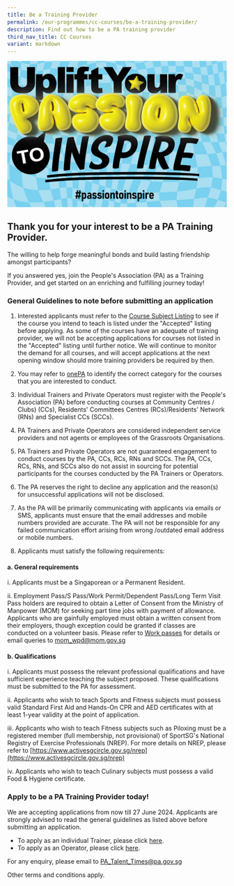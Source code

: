 ```yaml
---
title: Be a Training Provider
permalink: /our-programmes/cc-courses/be-a-training-provider/
description: Find out how to be a PA training provider
third_nav_title: CC Courses
variant: markdown
---
```

![Uplife Your PAssion to Inspire](/images/Our%20Programmes/web-banner.jpg)

## **Thank you for your interest to be a PA Training Provider.**
The willing to help forge meaningful bonds and build lasting friendship amongst participants?

If you answered yes, join the People's Association (PA) as a Training Provider, and get started on an enriching and fulfilling journey today!

### **General Guidelines to note before submitting an application**

1. Interested applicants must refer to the [Course Subject Listing](https://go.gov.sg/coursesubjectlisting-may2024) to see if the course you intend to teach is listed under the "Accepted" listing before applying.  As some of the courses have an adequate of training provider, we will not be accepting applications for courses not listed in the "Accepted" listing until further notice. We will continue to monitor the demand for all courses, and will accept applications at the next opening window should more training providers be required by then.

2. You may refer to [onePA](https://www.onepa.gov.sg/) to identify the correct category for the courses that you are interested to conduct. 

3. Individual Trainers and Private Operators must register with the People's Association (PA) before conducting courses at Community Centres / Clubs) (CCs), Residents' Committees Centres (RCs)/Residents' Network (RNs) and Specialist CCs (SCCs).

4. PA Trainers and Private Operators are considered independent service providers and not agents or employees of the Grassroots Organisations.

5. PA Trainers and Private Operators are not guaranteed engagement to conduct courses by the PA, CCs, RCs, RNs and SCCs.  The PA, CCs, RCs, RNs, and SCCs also do not assist in sourcing for potential participants for the courses conducted by the PA Trainers or Operators.  

6. The PA reserves the right to decline any application and the reason(s) for unsuccessful applications will not be disclosed.
 
7.   As the PA will be primarily communicating with applicants via emails or SMS, applicants must ensure that the email addresses and mobile numbers provided are accurate.  The PA will not be responsible for any failed communication effort arising from wrong /outdated email address or mobile numbers.

8.   Applicants must satisfy the following requirements:


#### a.  General requirements

i. Applicants must be a Singaporean or a Permanent Resident.

ii. Employment Pass/S Pass/Work Permit/Dependent Pass/Long Term Visit Pass holders are required to obtain a Letter of Consent from the Ministry of Manpower (MOM) for seeking part time jobs with payment of allowance.  Applicants who are gainfully employed must obtain a written consent from their employers, though exception could be granted if classes are conducted on a volunteer basis.  Please refer to [Work passes](https://www.mom.gov.sg/passes-and-permits/) for details or email queries to [mom_wpd@mom.gov.sg](mailto:mom_wpd@mom.gov.sg) 


#### b. Qualifications 

i. Applicants must possess the relevant professional qualifications and have sufficient experience teaching the subject proposed.  These qualifications must be submitted to the PA for assessment. 

ii. Applicants who wish to teach Sports and Fitness subjects must possess valid Standard First Aid and Hands-On CPR and AED certificates  with at least 1-year validity at the point of application.

iii. Applicants who wish to teach Fitness subjects such as Piloxing must be a registered member (full membership, not provisional) of SportSG's National Registry of Exercise Professionals (NREP).   For more details on NREP, please refer to [https://www.activesgcircle.gov.sg/nrep](https://www.activesgcircle.gov.sg/nrep)

iv. Applicants who wish to teach Culinary subjects must possess a valid Food & Hygiene certificate.
   		
### **Apply to be a PA Training Provider today!** 

We are accepting applications from now till 27 June 2024.  Applicants are strongly advised to read the general guidelines as listed above before submitting an application.

* To  apply as an individual Trainer, please click [here](https://form.gov.sg/5d774ecac36c6500121c3468).
* To apply as an Operator, please click [here](https://form.gov.sg/5df748c39cf14f0019128ca1). 

For any enquiry, please email to [PA_Talent_Times@pa.gov.sg](mailto:PA_Talent_Times@pa.gov.sg) 

Other terms and conditions apply.